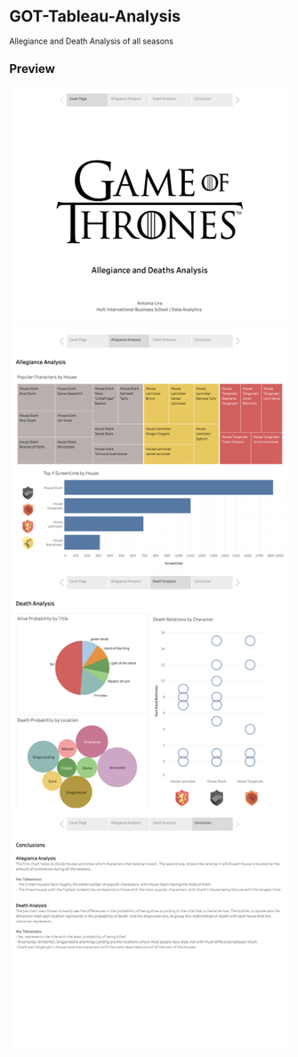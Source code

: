 # GOT-Tableau-Analysis
Allegiance and Death Analysis of all seasons 

## Preview
![Page 1](https://github.com/antonialira/GOT-Tableau-Analysis/blob/main/GOT/1.png)
![Page 2](https://github.com/antonialira/GOT-Tableau-Analysis/blob/main/GOT/2.png)
![Page 3](https://github.com/antonialira/GOT-Tableau-Analysis/blob/main/GOT/3.png)
![Page 4](https://github.com/antonialira/GOT-Tableau-Analysis/blob/main/GOT/4.png) 
